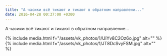 ```yaml
---
title: "А часики всё тикают и тикают в обратном направлени..."
date: 2016-04-28 00:37:00 +0300
---
```


А часики всё тикают и тикают в обратном направление...


{% include media.html f="/assets/vk_photos/1/UIYv8C2Oz6o.jpg" alt="" %}
{% include media.html f="/assets/vk_photos/1/JT8DcSvyFSM.jpg" alt="" %}
